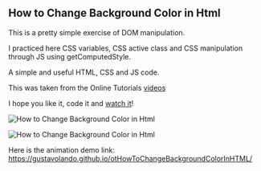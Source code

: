 ## How to Change Background Color in Html

This is a pretty simple exercise of DOM manipulation.

I practiced here CSS variables, CSS active class and CSS manipulation through JS using getComputedStyle.

A simple and useful HTML, CSS and JS code.

This was taken from the Online Tutorials [videos](https://www.youtube.com/watch?v=IjazprX733k)

I hope you like it, code it and [watch it](https://gustavolando.github.io/otHowToChangeBackgroundColorInHTML/)!

![How to Change Background Color in Html](https://gustavolando.github.io/otHowToChangeBackgroundColorInHTML/How%20to%20Change%20Background%20Color%20in%20Html%201.png)

![How to Change Background Color in Html](https://gustavolando.github.io/otHowToChangeBackgroundColorInHTML/How%20to%20Change%20Background%20Color%20in%20Html%202.png)

Here is the animation demo link:  https://gustavolando.github.io/otHowToChangeBackgroundColorInHTML/
